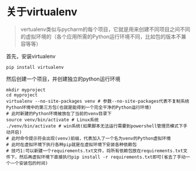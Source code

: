 # 关于virtualenv

> vertualenv类似与pycharm的每个项目，它就是用来创建不同项目之间不同的虚拟环境的（各个应用所需的Python运行环境不同，比如包的版本不兼容等等）

首先，安装virtualenv

```shell
pip install virtualenv
```

然后创建一个项目，并创建独立的python运行环境

```shell
mkdir myproject
cd myproject
virtualenv --no-site-packages venv # 参数--no-site-packages代表不复制系统Python环境中的第三方包(也就是能得到一个完全干净的Python运行环境)
# 此时新建的Python环境被放在了当前的venv目录下
source venv/bin/activate # Linux系统
./venv/bin/activate # win系统(如果脚本无法运行需要到powershell管理员模式下手动开启)
# 此时命令提示符会出现(venv)前缀，代表加入了一个名为venv的Python虚拟环境
# 此时在虚拟环境下执行各种pip就是在虚拟环境下安装各种依赖包
# 技巧1:可以新建一个requirements.txt文件，将所有依赖包放在requirements.txt文件下，然后再虚拟环境下直接执行pip install -r requirements.txt即可(省去了手动一个一个安装包的时间)
```

